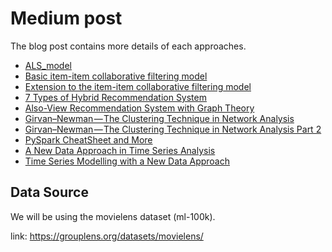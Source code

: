 # Medium post

The blog post contains more details of each approaches. 

- [ALS_model]
- [Basic item-item collaborative filtering model]
- [Extension to the item-item collaborative filtering model]
- [7 Types of Hybrid Recommendation System]
- [Also-View Recommendation System with Graph Theory]
- [Girvan–Newman — The Clustering Technique in Network Analysis]
- [Girvan–Newman — The Clustering Technique in Network Analysis Part 2]
- [PySpark CheatSheet and More]
- [A New Data Approach in Time Series Analysis]
- [Time Series Modelling with a New Data Approach]

## Data Source
We will be using the movielens dataset (ml-100k).

link: https://grouplens.org/datasets/movielens/


[ALS_model]: https://medium.com/analytics-vidhya/model-based-recommendation-system-with-matrix-factorization-als-model-and-the-math-behind-fdce8b2ffe6d
[Basic item-item collaborative filtering model]: https://medium.com/geekculture/overview-of-item-item-collaborative-filtering-recommendation-system-64ee15b24bb8
[Extension to the item-item collaborative filtering model]: https://medium.com/geekculture/improve-the-item-item-collaborative-filtering-bf74e18fd7d1
[7 Types of Hybrid Recommendation System]: https://jchiang1225.medium.com/7-types-of-hybrid-recommendation-system-3e4f78266ad8
[Also-View Recommendation System with Graph Theory]: https://medium.com/analytics-vidhya/also-view-recommendation-system-with-graph-theory-e2f098455519
[Girvan–Newman — The Clustering Technique in Network Analysis]: https://medium.com/analytics-vidhya/girvan-newman-the-clustering-technique-in-network-analysis-27fe6d665c92
[Girvan–Newman — The Clustering Technique in Network Analysis Part 2]: https://jchiang1225.medium.com/girvan-newman-the-clustering-technique-in-network-analysis-part-2-a62dfdde11e
[PySpark CheatSheet and More]: https://jchiang1225.medium.com/pyspark-cheatsheet-and-more-a41b338c9d3e
[A New Data Approach in Time Series Analysis]: https://medium.com/p/2d6c97f209cd
[Time Series Modelling with a New Data Approach]: https://medium.com/p/e5a8e385a5be
